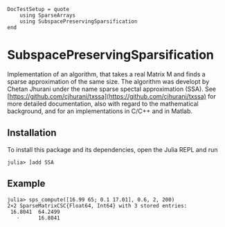 ```@meta
DocTestSetup = quote
    using SparseArrays
    using SubspacePreservingSparsification
end
```

# SubspacePreservingSparsification
Implementation of an algorithm, that takes a real Matrix M and finds a sparse approximation of the same size. The algorithm was developt by Chetan Jhurani under the name sparse spectal approximation (SSA). See [https://github.com/cjhurani/txssa](https://github.com/cjhurani/txssa) for more detailed documentation, also with regard to the mathematical background, and for an implementations in C/C++ and in Matlab.

## Installation
To install this package and its dependencies, open the Julia REPL and run 
```julia-repl
julia> ]add SSA
```

## Example

```jldoctest
julia> sps_compute([16.99 65; 0.1 17.01], 0.6, 2, 200)
2×2 SparseMatrixCSC{Float64, Int64} with 3 stored entries:
 16.8041  64.2499
   ⋅      16.8041
```
